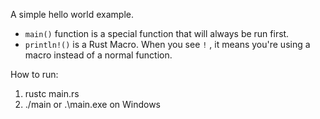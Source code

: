 A simple hello world example.
- `main()` function is a special function that will always be run first.
- `println!()` is a Rust Macro.
  When you see `!` , it means you're using a macro instead of a normal function.

How to run:
1. rustc main.rs
2. ./main
   or .\main.exe on Windows
